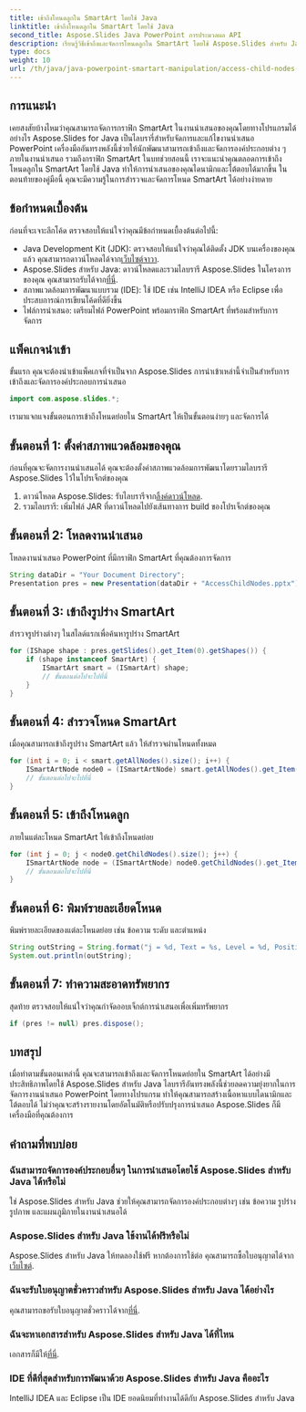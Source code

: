```yaml
---
title: เข้าถึงโหนดลูกใน SmartArt โดยใช้ Java
linktitle: เข้าถึงโหนดลูกใน SmartArt โดยใช้ Java
second_title: Aspose.Slides Java PowerPoint การประมวลผล API
description: เรียนรู้วิธีเข้าถึงและจัดการโหนดลูกใน SmartArt โดยใช้ Aspose.Slides สำหรับ Java พร้อมคำแนะนำทีละขั้นตอนนี้
type: docs
weight: 10
url: /th/java/java-powerpoint-smartart-manipulation/access-child-nodes-smartart-java/
---
```

## การแนะนำ
เคยสงสัยบ้างไหมว่าคุณสามารถจัดการกราฟิก SmartArt ในงานนำเสนอของคุณโดยทางโปรแกรมได้อย่างไร Aspose.Slides for Java เป็นไลบรารี่สำหรับจัดการและแก้ไขงานนำเสนอ PowerPoint เครื่องมืออันทรงพลังนี้ช่วยให้นักพัฒนาสามารถเข้าถึงและจัดการองค์ประกอบต่าง ๆ ภายในงานนำเสนอ รวมถึงกราฟิก SmartArt ในบทช่วยสอนนี้ เราจะแนะนำคุณตลอดการเข้าถึงโหนดลูกใน SmartArt โดยใช้ Java ทำให้การนำเสนอของคุณไดนามิกและโต้ตอบได้มากขึ้น ในตอนท้ายของคู่มือนี้ คุณจะมีความรู้ในการสำรวจและจัดการโหนด SmartArt ได้อย่างง่ายดาย
## ข้อกำหนดเบื้องต้น
ก่อนที่จะเจาะลึกโค้ด ตรวจสอบให้แน่ใจว่าคุณมีข้อกำหนดเบื้องต้นต่อไปนี้:
-  Java Development Kit (JDK): ตรวจสอบให้แน่ใจว่าคุณได้ติดตั้ง JDK บนเครื่องของคุณแล้ว คุณสามารถดาวน์โหลดได้จาก[เว็บไซต์จาวา](https://www.oracle.com/java/technologies/javase-downloads.html).
-  Aspose.Slides สำหรับ Java: ดาวน์โหลดและรวมไลบรารี Aspose.Slides ในโครงการของคุณ คุณสามารถรับได้จาก[ที่นี่](https://releases.aspose.com/slides/java/).
- สภาพแวดล้อมการพัฒนาแบบรวม (IDE): ใช้ IDE เช่น IntelliJ IDEA หรือ Eclipse เพื่อประสบการณ์การเขียนโค้ดที่ดียิ่งขึ้น
- ไฟล์การนำเสนอ: เตรียมไฟล์ PowerPoint พร้อมกราฟิก SmartArt ที่พร้อมสำหรับการจัดการ
## แพ็คเกจนำเข้า
ขั้นแรก คุณจะต้องนำเข้าแพ็คเกจที่จำเป็นจาก Aspose.Slides การนำเข้าเหล่านี้จำเป็นสำหรับการเข้าถึงและจัดการองค์ประกอบการนำเสนอ
```java
import com.aspose.slides.*;
```
เรามาแจกแจงขั้นตอนการเข้าถึงโหนดย่อยใน SmartArt ให้เป็นขั้นตอนง่ายๆ และจัดการได้
## ขั้นตอนที่ 1: ตั้งค่าสภาพแวดล้อมของคุณ
ก่อนที่คุณจะจัดการงานนำเสนอได้ คุณจะต้องตั้งค่าสภาพแวดล้อมการพัฒนาโดยรวมไลบรารี Aspose.Slides ไว้ในโปรเจ็กต์ของคุณ
1.  ดาวน์โหลด Aspose.Slides: รับไลบรารีจาก[ลิ้งค์ดาวน์โหลด](https://releases.aspose.com/slides/java/).
2. รวมไลบรารี: เพิ่มไฟล์ JAR ที่ดาวน์โหลดไปยังเส้นทางการ build ของโปรเจ็กต์ของคุณ
## ขั้นตอนที่ 2: โหลดงานนำเสนอ
โหลดงานนำเสนอ PowerPoint ที่มีกราฟิก SmartArt ที่คุณต้องการจัดการ
```java
String dataDir = "Your Document Directory";
Presentation pres = new Presentation(dataDir + "AccessChildNodes.pptx");
```
## ขั้นตอนที่ 3: เข้าถึงรูปร่าง SmartArt
สำรวจรูปร่างต่างๆ ในสไลด์แรกเพื่อค้นหารูปร่าง SmartArt
```java
for (IShape shape : pres.getSlides().get_Item(0).getShapes()) {
    if (shape instanceof SmartArt) {
        ISmartArt smart = (ISmartArt) shape;
        // ขั้นตอนต่อไปจะไปที่นี่
    }
}
```
## ขั้นตอนที่ 4: สำรวจโหนด SmartArt
เมื่อคุณสามารถเข้าถึงรูปร่าง SmartArt แล้ว ให้สำรวจผ่านโหนดทั้งหมด
```java
for (int i = 0; i < smart.getAllNodes().size(); i++) {
    ISmartArtNode node0 = (ISmartArtNode) smart.getAllNodes().get_Item(i);
    // ขั้นตอนต่อไปจะไปที่นี่
}
```
## ขั้นตอนที่ 5: เข้าถึงโหนดลูก
ภายในแต่ละโหนด SmartArt ให้เข้าถึงโหนดย่อย
```java
for (int j = 0; j < node0.getChildNodes().size(); j++) {
    ISmartArtNode node = (ISmartArtNode) node0.getChildNodes().get_Item(j);
    // ขั้นตอนต่อไปจะไปที่นี่
}
```
## ขั้นตอนที่ 6: พิมพ์รายละเอียดโหนด
พิมพ์รายละเอียดของแต่ละโหนดย่อย เช่น ข้อความ ระดับ และตำแหน่ง
```java
String outString = String.format("j = %d, Text = %s, Level = %d, Position = %d", j, node.getTextFrame().getText(), node.getLevel(), node.getPosition());
System.out.println(outString);
```
## ขั้นตอนที่ 7: ทำความสะอาดทรัพยากร
สุดท้าย ตรวจสอบให้แน่ใจว่าคุณกำจัดออบเจ็กต์การนำเสนอเพื่อเพิ่มทรัพยากร
```java
if (pres != null) pres.dispose();
```
## บทสรุป
เมื่อทำตามขั้นตอนเหล่านี้ คุณจะสามารถเข้าถึงและจัดการโหนดย่อยใน SmartArt ได้อย่างมีประสิทธิภาพโดยใช้ Aspose.Slides สำหรับ Java ไลบรารีอันทรงพลังนี้ช่วยลดความยุ่งยากในการจัดการงานนำเสนอ PowerPoint โดยทางโปรแกรม ทำให้คุณสามารถสร้างเนื้อหาแบบไดนามิกและโต้ตอบได้ ไม่ว่าคุณจะสร้างรายงานโดยอัตโนมัติหรือปรับปรุงการนำเสนอ Aspose.Slides ก็มีเครื่องมือที่คุณต้องการ
## คำถามที่พบบ่อย
### ฉันสามารถจัดการองค์ประกอบอื่นๆ ในการนำเสนอโดยใช้ Aspose.Slides สำหรับ Java ได้หรือไม่
ใช่ Aspose.Slides สำหรับ Java ช่วยให้คุณสามารถจัดการองค์ประกอบต่างๆ เช่น ข้อความ รูปร่าง รูปภาพ และแผนภูมิภายในงานนำเสนอได้
### Aspose.Slides สำหรับ Java ใช้งานได้ฟรีหรือไม่
 Aspose.Slides สำหรับ Java ให้ทดลองใช้ฟรี หากต้องการใช้ต่อ คุณสามารถซื้อใบอนุญาตได้จาก[เว็บไซต์](https://purchase.aspose.com/buy).
### ฉันจะรับใบอนุญาตชั่วคราวสำหรับ Aspose.Slides สำหรับ Java ได้อย่างไร
 คุณสามารถขอรับใบอนุญาตชั่วคราวได้จาก[ที่นี่](https://purchase.aspose.com/temporary-license/).
### ฉันจะหาเอกสารสำหรับ Aspose.Slides สำหรับ Java ได้ที่ไหน
 เอกสารก็มีให้[ที่นี่](https://reference.aspose.com/slides/java/).
### IDE ที่ดีที่สุดสำหรับการพัฒนาด้วย Aspose.Slides สำหรับ Java คืออะไร
IntelliJ IDEA และ Eclipse เป็น IDE ยอดนิยมที่ทำงานได้ดีกับ Aspose.Slides สำหรับ Java
